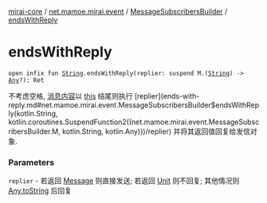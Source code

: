 [mirai-core](../../index.md) / [net.mamoe.mirai.event](../index.md) / [MessageSubscribersBuilder](index.md) / [endsWithReply](./ends-with-reply.md)

# endsWithReply

`open infix fun `[`String`](https://kotlinlang.org/api/latest/jvm/stdlib/kotlin/-string/index.html)`.endsWithReply(replier: suspend M.(`[`String`](https://kotlinlang.org/api/latest/jvm/stdlib/kotlin/-string/index.html)`) -> `[`Any`](https://kotlinlang.org/api/latest/jvm/stdlib/kotlin/-any/index.html)`?): Ret`

不考虑空格, [消息内容](../../net.mamoe.mirai.message.data/-message/content-to-string.md)以 [this](ends-with-reply/-this-.md) 结尾则执行 [replier](ends-with-reply.md#net.mamoe.mirai.event.MessageSubscribersBuilder$endsWithReply(kotlin.String, kotlin.coroutines.SuspendFunction2((net.mamoe.mirai.event.MessageSubscribersBuilder.M, kotlin.String, kotlin.Any)))/replier) 并将其返回值回复给发信对象.

### Parameters

`replier` - 若返回 [Message](../../net.mamoe.mirai.message.data/-message/index.md) 则直接发送; 若返回 [Unit](https://kotlinlang.org/api/latest/jvm/stdlib/kotlin/-unit/index.html) 则不回复; 其他情况则 [Any.toString](https://kotlinlang.org/api/latest/jvm/stdlib/kotlin/-any/to-string.html) 后回复